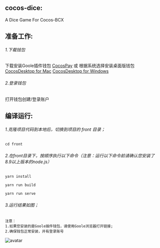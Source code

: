 ## cocos-dice:
A Dice Game For Cocos-BCX

## 准备工作:
###### 1.下载钱包

下载安装Goole插件钱包 [CocosPay](https://github.com/Cocos-BCX/CocosPay)
或
根据系统选择安装桌面版钱包
[CocosDesktop for Mac](https://cocosbcx.oss-cn-beijing.aliyuncs.com/CocosDesktop.dmg)
[CocosDesktop for Windows](https://cocosbcx.oss-cn-beijing.aliyuncs.com/CocosDesktop.exe)

###### 2.登录钱包
打开钱包创建/登录账户



## 编译运行:

###### 1.克隆项目代码到本地后，切换到项目的 front 目录；

``` 
cd front
```

###### 2.在front目录下，按顺序执行以下命令（注意：运行以下命令前请确认您安装了8.9以上版本的node.js）



```
yarn install
```


```
yarn run build
```



```
yarn run serve
```

###### 3.运行结果如图；
``` test
注意：
1.如果您安装的是Goole插件钱包，请使用Goole浏览器打开链接;
2.确保钱包正常安装，并有登录账号
```

![avatar](https://github.com/Cocos-BCX/cocos-dice-sample/blob/master/run_serve.png)
